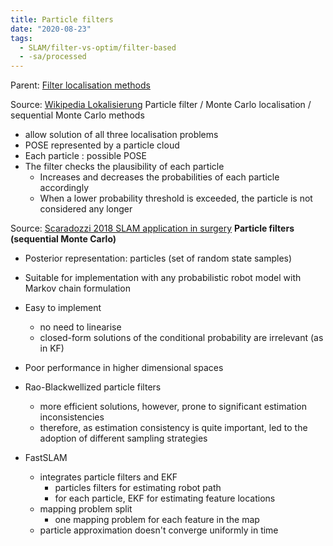 ```yaml
---
title: Particle filters
date: "2020-08-23"
tags:
  - SLAM/filter-vs-optim/filter-based
  - -sa/processed
---
```


Parent: [Filter localisation methods](filter-localisation-methods.md)

Source: [Wikipedia Lokalisierung](wikipedia-lokalisierung.md)
Particle filter / Monte Carlo localisation / sequential Monte Carlo methods

*   allow solution of all three localisation problems
*   POSE represented by a particle cloud
*   Each particle : possible POSE
*   The filter checks the plausibility of each particle
    *   Increases and decreases the probabilities of each particle accordingly
    *   When a lower probability threshold is exceeded, the particle is not considered any longer

Source: [Scaradozzi 2018 SLAM application in surgery](scaradozzi-2018-slam-application-in-surgery.md)
**Particle filters (sequential Monte Carlo)**

*   Posterior representation: particles (set of random state samples)
*   Suitable for implementation with any probabilistic robot model with Markov chain formulation
*   Easy to implement
    *   no need to linearise
    *   closed-form solutions of the conditional probability are irrelevant (as in KF)
*   Poor performance in higher dimensional spaces

*   Rao-Blackwellized particle filters
    *   more efficient solutions, however, prone to significant estimation inconsistencies
    *   therefore, as estimation consistency is quite important, led to the adoption of different sampling strategies
*   FastSLAM
    *   integrates particle filters and EKF
        *   particles filters for estimating robot path
        *   for each particle, EKF for estimating feature locations
    *   mapping problem split
        *   one mapping problem for each feature in the map
    *   particle approximation doesn't converge uniformly in time


